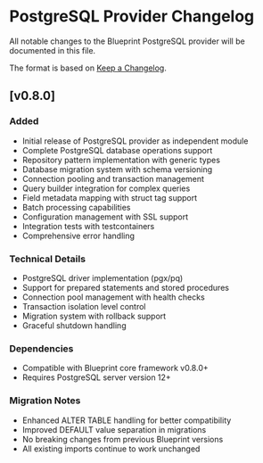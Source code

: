 # PostgreSQL Provider Changelog

All notable changes to the Blueprint PostgreSQL provider will be documented in this file.

The format is based on [Keep a Changelog](https://keepachangelog.com/en/1.0.0/).

## [v0.8.0]

### Added
- Initial release of PostgreSQL provider as independent module
- Complete PostgreSQL database operations support
- Repository pattern implementation with generic types
- Database migration system with schema versioning
- Connection pooling and transaction management
- Query builder integration for complex queries
- Field metadata mapping with struct tag support
- Batch processing capabilities
- Configuration management with SSL support
- Integration tests with testcontainers
- Comprehensive error handling

### Technical Details
- PostgreSQL driver implementation (pgx/pq)
- Support for prepared statements and stored procedures
- Connection pool management with health checks
- Transaction isolation level control
- Migration system with rollback support
- Graceful shutdown handling

### Dependencies
- Compatible with Blueprint core framework v0.8.0+
- Requires PostgreSQL server version 12+

### Migration Notes
- Enhanced ALTER TABLE handling for better compatibility
- Improved DEFAULT value separation in migrations
- No breaking changes from previous Blueprint versions
- All existing imports continue to work unchanged